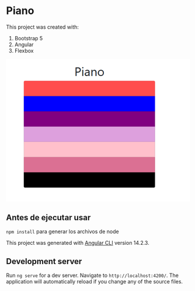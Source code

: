 # Piano

This project was created with:

1. Bootstrap 5
2. Angular
3. Flexbox


![imagen](src/assets/imagenes/Captura.PNG)

## Antes de ejecutar usar 
`npm install` 
para generar los archivos de node

This project was generated with [Angular CLI](https://github.com/angular/angular-cli) version 14.2.3.

## Development server

Run `ng serve` for a dev server. Navigate to `http://localhost:4200/`. The application will automatically reload if you change any of the source files.

